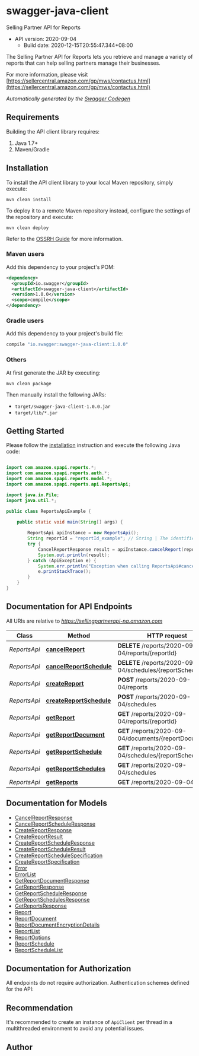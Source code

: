 # swagger-java-client

Selling Partner API for Reports
- API version: 2020-09-04
  - Build date: 2020-12-15T20:55:47.344+08:00

The Selling Partner API for Reports lets you retrieve and manage a variety of reports that can help selling partners manage their businesses.

  For more information, please visit [https://sellercentral.amazon.com/gp/mws/contactus.html](https://sellercentral.amazon.com/gp/mws/contactus.html)

*Automatically generated by the [Swagger Codegen](https://github.com/swagger-api/swagger-codegen)*


## Requirements

Building the API client library requires:
1. Java 1.7+
2. Maven/Gradle

## Installation

To install the API client library to your local Maven repository, simply execute:

```shell
mvn clean install
```

To deploy it to a remote Maven repository instead, configure the settings of the repository and execute:

```shell
mvn clean deploy
```

Refer to the [OSSRH Guide](http://central.sonatype.org/pages/ossrh-guide.html) for more information.

### Maven users

Add this dependency to your project's POM:

```xml
<dependency>
  <groupId>io.swagger</groupId>
  <artifactId>swagger-java-client</artifactId>
  <version>1.0.0</version>
  <scope>compile</scope>
</dependency>
```

### Gradle users

Add this dependency to your project's build file:

```groovy
compile "io.swagger:swagger-java-client:1.0.0"
```

### Others

At first generate the JAR by executing:

```shell
mvn clean package
```

Then manually install the following JARs:

* `target/swagger-java-client-1.0.0.jar`
* `target/lib/*.jar`

## Getting Started

Please follow the [installation](#installation) instruction and execute the following Java code:

```java

import com.amazon.spapi.reports.*;
import com.amazon.spapi.reports.auth.*;
import com.amazon.spapi.reports.model.*;
import com.amazon.spapi.reports.api.ReportsApi;

import java.io.File;
import java.util.*;

public class ReportsApiExample {

    public static void main(String[] args) {
        
        ReportsApi apiInstance = new ReportsApi();
        String reportId = "reportId_example"; // String | The identifier for the report. This identifier is unique only in combination with a seller ID.
        try {
            CancelReportResponse result = apiInstance.cancelReport(reportId);
            System.out.println(result);
        } catch (ApiException e) {
            System.err.println("Exception when calling ReportsApi#cancelReport");
            e.printStackTrace();
        }
    }
}

```

## Documentation for API Endpoints

All URIs are relative to *https://sellingpartnerapi-na.amazon.com*

Class | Method | HTTP request | Description
------------ | ------------- | ------------- | -------------
*ReportsApi* | [**cancelReport**](docs/ReportsApi.md#cancelReport) | **DELETE** /reports/2020-09-04/reports/{reportId} | 
*ReportsApi* | [**cancelReportSchedule**](docs/ReportsApi.md#cancelReportSchedule) | **DELETE** /reports/2020-09-04/schedules/{reportScheduleId} | 
*ReportsApi* | [**createReport**](docs/ReportsApi.md#createReport) | **POST** /reports/2020-09-04/reports | 
*ReportsApi* | [**createReportSchedule**](docs/ReportsApi.md#createReportSchedule) | **POST** /reports/2020-09-04/schedules | 
*ReportsApi* | [**getReport**](docs/ReportsApi.md#getReport) | **GET** /reports/2020-09-04/reports/{reportId} | 
*ReportsApi* | [**getReportDocument**](docs/ReportsApi.md#getReportDocument) | **GET** /reports/2020-09-04/documents/{reportDocumentId} | 
*ReportsApi* | [**getReportSchedule**](docs/ReportsApi.md#getReportSchedule) | **GET** /reports/2020-09-04/schedules/{reportScheduleId} | 
*ReportsApi* | [**getReportSchedules**](docs/ReportsApi.md#getReportSchedules) | **GET** /reports/2020-09-04/schedules | 
*ReportsApi* | [**getReports**](docs/ReportsApi.md#getReports) | **GET** /reports/2020-09-04/reports | 


## Documentation for Models

 - [CancelReportResponse](docs/CancelReportResponse.md)
 - [CancelReportScheduleResponse](docs/CancelReportScheduleResponse.md)
 - [CreateReportResponse](docs/CreateReportResponse.md)
 - [CreateReportResult](docs/CreateReportResult.md)
 - [CreateReportScheduleResponse](docs/CreateReportScheduleResponse.md)
 - [CreateReportScheduleResult](docs/CreateReportScheduleResult.md)
 - [CreateReportScheduleSpecification](docs/CreateReportScheduleSpecification.md)
 - [CreateReportSpecification](docs/CreateReportSpecification.md)
 - [Error](docs/Error.md)
 - [ErrorList](docs/ErrorList.md)
 - [GetReportDocumentResponse](docs/GetReportDocumentResponse.md)
 - [GetReportResponse](docs/GetReportResponse.md)
 - [GetReportScheduleResponse](docs/GetReportScheduleResponse.md)
 - [GetReportSchedulesResponse](docs/GetReportSchedulesResponse.md)
 - [GetReportsResponse](docs/GetReportsResponse.md)
 - [Report](docs/Report.md)
 - [ReportDocument](docs/ReportDocument.md)
 - [ReportDocumentEncryptionDetails](docs/ReportDocumentEncryptionDetails.md)
 - [ReportList](docs/ReportList.md)
 - [ReportOptions](docs/ReportOptions.md)
 - [ReportSchedule](docs/ReportSchedule.md)
 - [ReportScheduleList](docs/ReportScheduleList.md)


## Documentation for Authorization

All endpoints do not require authorization.
Authentication schemes defined for the API:

## Recommendation

It's recommended to create an instance of `ApiClient` per thread in a multithreaded environment to avoid any potential issues.

## Author



